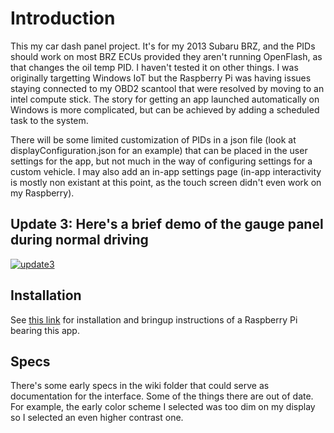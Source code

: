 # Introduction 

This my car dash panel project. It's for my 2013 Subaru BRZ, and the PIDs should work on most BRZ ECUs provided they aren't running OpenFlash, as that changes the oil temp PID. I haven't tested it on other things. I was originally targetting Windows IoT but the Raspberry Pi was having issues staying connected to my OBD2  scantool that were resolved by moving to an intel compute stick. The story for getting an app launched automatically on Windows is more complicated, but can be achieved by adding a scheduled task to the system.

There will be some limited customization of PIDs in a json file (look at displayConfiguration.json for an example) that can be placed in the user settings for the app, but not much in the way of configuring settings for a custom vehicle. I may also add an in-app settings page (in-app interactivity is mostly non existant at this point, as the touch screen didn't even work on my Raspberry).

## Update 3: Here's a brief demo of the gauge panel during normal driving

[![update3](http://img.youtube.com/vi/lsFMVJhmXTw/0.jpg)](https://youtu.be/lsFMVJhmXTw "Demo")

## Installation

See [this link](https://htmlpreview.github.io/?https://github.com/daparker2/Tinast_Public/blob/v1.0.15-beta1/doc/Setting%20up%20a%20raspberry%20pi%20for%20automotive.htm) for installation and bringup instructions of a Raspberry Pi bearing this app.

## Specs

There's some early specs in the wiki folder that could serve as documentation for the interface. Some of the things there are out of date. For example, the early color scheme I selected was too dim on my display so I selected an even higher contrast one.
